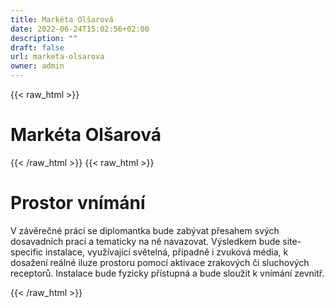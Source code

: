 ```yaml
---
title: Markéta Olšarová
date: 2022-06-24T15:02:56+02:00
description: ""
draft: false
url: marketa-olsarova
owner: admin
---
```

{{< raw_html >}}
<h1 id="mark&eacute;ta-ol&scaron;arov&aacute;">Mark&eacute;ta Ol&scaron;arov&aacute;</h1>
{{< /raw_html >}}
<!-- SECTION BREAK -->
{{< raw_html >}}
<h1 class="b-detail__title">Prostor vn&iacute;m&aacute;n&iacute;</h1>
<p>V z&aacute;věrečn&eacute; pr&aacute;ci se diplomantka bude zab&yacute;vat přesahem sv&yacute;ch dosavadn&iacute;ch prac&iacute; a tematicky na ně navazovat. V&yacute;sledkem bude site-specific instalace, využ&iacute;vaj&iacute;c&iacute; světeln&aacute;, př&iacute;padně i zvukov&aacute; m&eacute;dia, k dosažen&iacute; re&aacute;ln&eacute; iluze prostoru pomoc&iacute; aktivace zrakov&yacute;ch či sluchov&yacute;ch receptorů. Instalace bude fyzicky př&iacute;stupn&aacute; a bude sloužit k vn&iacute;m&aacute;n&iacute; zevnitř.</p>
{{< /raw_html >}}
